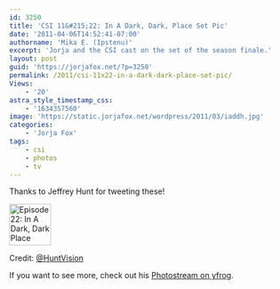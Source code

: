 ```yaml
---
id: 3250
title: 'CSI 11&#215;22: In A Dark, Dark, Place Set Pic'
date: '2011-04-06T14:52:41-07:00'
authorname: 'Mika E. (Ipstenu)'
excerpt: 'Jorja and the CSI cast on the set of the season finale.'
layout: post
guid: 'https://jorjafox.net/?p=3250'
permalink: /2011/csi-11x22-in-a-dark-dark-place-set-pic/
Views:
    - '20'
astra_style_timestamp_css:
    - '1634357560'
image: 'https://static.jorjafox.net/wordpress/2011/03/iaddh.jpg'
categories:
    - 'Jorja Fox'
tags:
    - csi
    - photos
    - tv
---
```


Thanks to Jeffrey Hunt for tweeting these!

<a href="/gallery/tv/csi/pub/s11/candid/hunt-001.jpg" title="Episode 22: In A Dark, Dark Place"><img src="/gallery/cache/tv/csi/pub/s11/candid/hunt-001_200_cw200_ch200_thumb.jpg" width="75" height="75" class="zenphoto" alt="Episode 22: In A Dark, Dark Place" /></a>

Credit: <a href="https://twitter.com/huntvision">@HuntVision</a>

If you want to see more, check out his <a href="http://yfrog.com/user/Huntvision/profile">Photostream on yfrog</a>.
